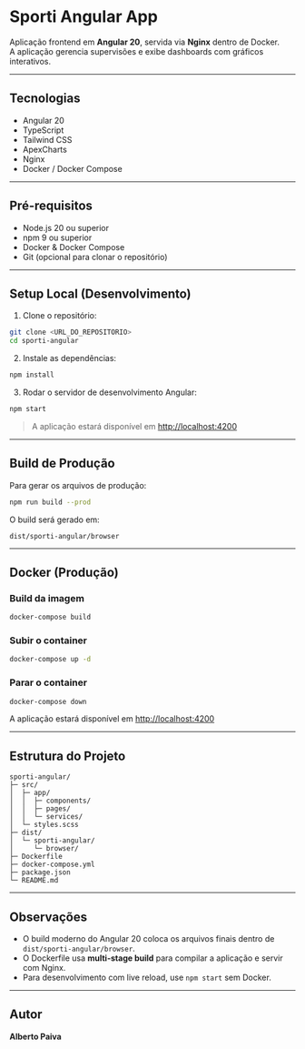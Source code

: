 # Sporti Angular App

Aplicação frontend em **Angular 20**, servida via **Nginx** dentro de Docker.  
A aplicação gerencia supervisões e exibe dashboards com gráficos interativos.

---

## Tecnologias

- Angular 20  
- TypeScript  
- Tailwind CSS  
- ApexCharts  
- Nginx  
- Docker / Docker Compose

---

## Pré-requisitos

- Node.js 20 ou superior  
- npm 9 ou superior  
- Docker & Docker Compose  
- Git (opcional para clonar o repositório)

---

## Setup Local (Desenvolvimento)

1. Clone o repositório:

```bash
git clone <URL_DO_REPOSITORIO>
cd sporti-angular
```

2. Instale as dependências:

```bash
npm install
```

3. Rodar o servidor de desenvolvimento Angular:

```bash
npm start
```

> A aplicação estará disponível em [http://localhost:4200](http://localhost:4200)

---

## Build de Produção

Para gerar os arquivos de produção:

```bash
npm run build --prod
```

O build será gerado em:

```
dist/sporti-angular/browser
```

---

## Docker (Produção)

### Build da imagem

```bash
docker-compose build
```

### Subir o container

```bash
docker-compose up -d
```

### Parar o container

```bash
docker-compose down
```

A aplicação estará disponível em [http://localhost:4200](http://localhost:4200)

---

## Estrutura do Projeto

```
sporti-angular/
├─ src/
│  ├─ app/
│  │  ├─ components/
│  │  ├─ pages/
│  │  └─ services/
│  └─ styles.scss
├─ dist/
│  └─ sporti-angular/
│     └─ browser/
├─ Dockerfile
├─ docker-compose.yml
├─ package.json
└─ README.md
```

---

## Observações

- O build moderno do Angular 20 coloca os arquivos finais dentro de `dist/sporti-angular/browser`.  
- O Dockerfile usa **multi-stage build** para compilar a aplicação e servir com Nginx.  
- Para desenvolvimento com live reload, use `npm start` sem Docker.  

---

## Autor

**Alberto Paiva**

